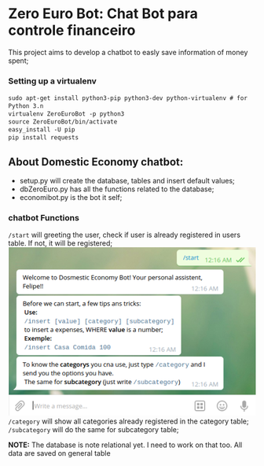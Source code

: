 # Zero Euro Bot: Chat Bot para controle financeiro
This project aims to develop a chatbot to easly save information of money spent;

### Setting up a virtualenv
```
sudo apt-get install python3-pip python3-dev python-virtualenv # for Python 3.n
virtualenv ZeroEuroBot -p python3 
source ZeroEuroBot/bin/activate
easy_install -U pip
pip install requests
```

## About Domestic Economy chatbot:  

* setup.py will create the database, tables and insert default values;  
* dbZeroEuro.py has all the functions related to the database;  
* economibot.py is the bot it self;  

### chatbot Functions
`/start` will greeting the user, check if user is already registered in users table. If not, it will be registered;  
![start](img/start.png)
`/category` will show all categories already registered in the category table;  
`/subcategory` will do the same for subcategory table;  

**NOTE:** The database is note relational yet. I need to work on that too. All data are saved on general table
